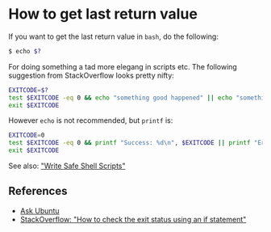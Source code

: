 # How to get last return value

If you want to get the last return value in `bash`, do the following:

```bash
$ echo $?
```

For doing something a tad more elegang in scripts etc. The following suggestion from StackOverflow looks pretty nifty:

```bash
EXITCODE=$?
test $EXITCODE -eq 0 && echo "something good happened" || echo "something bad happened";
exit $EXITCODE
```

However `echo` is not recommended, but `printf` is:

```bash
EXITCODE=0
test $EXITCODE -eq 0 && printf "Success: %d\n", $EXITCODE || printf "Error: %d\n", $EXITCODE;
exit $EXITCODE
```

See also: ["Write Safe Shell Scripts"](../write_safe_shell_scripts.md)

## References

- [Ask Ubuntu](https://askubuntu.com/questions/324423/how-to-access-the-last-return-value-in-bash)
- [StackOverflow: "How to check the exit status using an if statement"](https://stackoverflow.com/questions/26675681/how-to-check-the-exit-status-using-an-if-statement)
